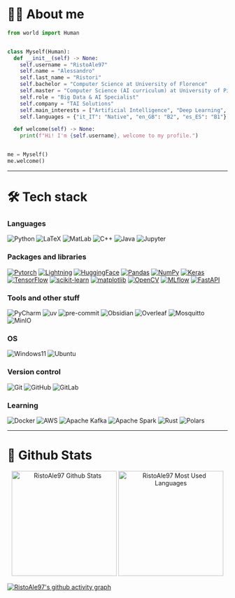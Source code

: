 # 🧑‍💻 About me
```python
from world import Human


class Myself(Human):
  def __init__(self) -> None:
    self.username = "RistoAle97"
    self.name = "Alessandro"
    self.last_name = "Ristori"
    self.bachelor = "Computer Science at University of Florence"
    self.master = "Computer Science (AI curriculum) at University of Pisa"
    self.role = "Big Data & AI Specialist"
    self.company = "TAI Solutions"
    self.main_interests = ["Artificial Intelligence", "Deep Learning", "Natural Language Processing"]
    self.languages = {"it_IT": "Native", "en_GB": "B2", "es_ES": "B1"}

  def welcome(self) -> None:
    print(f"Hi! I'm {self.username}, welcome to my profile.")


me = Myself()
me.welcome()
```

---

# :hammer_and_wrench: Tech stack
### Languages
![Python](https://img.shields.io/badge/Python-3776AB?style=for-the-badge&logo=python&logoColor=white)
![LaTeX](https://img.shields.io/badge/latex-008080?style=for-the-badge&logo=latex&logoColor=white)
![MatLab](https://img.shields.io/badge/matlab-e16737?style=for-the-badge&logo=matlab&logoColor=white)
![C++](https://img.shields.io/badge/c++-00599C?style=for-the-badge&logo=c%2B%2B&logoColor=white)
![Java](https://img.shields.io/badge/java-ED8B00?style=for-the-badge&logo=java&logoColor=white)
![Jupyter](https://img.shields.io/badge/Jupyter-F37626?style=for-the-badge&logo=jupyter&logoColor=white)

### Packages and libraries
[![Pytorch](https://img.shields.io/badge/PyTorch-EE4C2C?style=for-the-badge&logo=pytorch&logoColor=white)](https://github.com/pytorch/pytorch)
[![Lightning](https://img.shields.io/badge/Lightning-792DE4?style=for-the-badge&logo=lightning&logoColor=white)](https://github.com/Lightning-AI/lightning)
[![HuggingFace](https://img.shields.io/badge/huggingface-FFD21E?style=for-the-badge&logo=huggingface&logoColor=black)](https://github.com/huggingface/transformers)
[![Pandas](https://img.shields.io/badge/pandas-150458?style=for-the-badge&logo=pandas&logoColor=white)](https://github.com/pandas-dev/pandas)
[![NumPy](https://img.shields.io/badge/numpy-013243?style=for-the-badge&logo=numpy&logoColor=white)](https://github.com/numpy/numpy)
[![Keras](https://img.shields.io/badge/Keras-D00000?style=for-the-badge&logo=Keras&logoColor=white)](https://github.com/keras-team/keras)
[![TensorFlow](https://img.shields.io/badge/TensorFlow-FF6F00?style=for-the-badge&logo=TensorFlow&logoColor=white)](https://github.com/tensorflow/tensorflow)
[![scikit-learn](https://img.shields.io/badge/scikit--learn-F7931E?style=for-the-badge&logo=scikit-learn&logoColor=white)](https://github.com/scikit-learn/scikit-learn)
[![matplotlib](https://img.shields.io/badge/matplotlib-65BAEA?style=for-the-badge&logo=matplotlib&logoColor=white)](https://github.com/matplotlib/matplotlib)
[![OpenCV](https://img.shields.io/badge/OpenCV-5C3EE8?style=for-the-badge&logo=opencv&logoColor=white)](https://github.com/opencv/opencv-python)
[![MLflow](https://img.shields.io/badge/MLflow-0194E2?style=for-the-badge&logo=MLflow&logoColor=white)](https://github.com/mlflow/mlflow)
[![FastAPI](https://img.shields.io/badge/FastAPI-009688?style=for-the-badge&logo=fastapi&logoColor=white)](https://github.com/fastapi/fastapi)

### Tools and other stuff
![PyCharm](https://img.shields.io/badge/PyCharm-000000?style=for-the-badge&logo=pycharm&logoColor=white)
![uv](https://img.shields.io/badge/uv%20&%20ruff-261230?style=for-the-badge&logo=astral&logoColor=white)
![pre-commit](https://img.shields.io/badge/precommit-FAB040?style=for-the-badge&logo=precommit&logoColor=black)
![Obsidian](https://img.shields.io/badge/Obsidian-7C3AED?style=for-the-badge&logo=obsidian&logoColor=white)
![Overleaf](https://img.shields.io/badge/Overleaf-47A141?style=for-the-badge&logo=overleaf&logoColor=white)
![Mosquitto](https://img.shields.io/badge/Mosquitto-3C5280?style=for-the-badge&logo=eclipse-mosquitto&logoColor=white)
![MinIO](https://img.shields.io/badge/MinIO-C72E49?style=for-the-badge&logo=minio&logoColor=white)

### OS
![Windows11](https://img.shields.io/badge/Windows11-0078D4?style=for-the-badge&logo=windows11&logoColor=white)
![Ubuntu](https://img.shields.io/badge/Ubuntu-E95420?style=for-the-badge&logo=ubuntu&logoColor=white)

### Version control
![Git](https://img.shields.io/badge/Git-F05032?style=for-the-badge&logo=git&logoColor=white)
![GitHub](https://img.shields.io/badge/GitHub-181717?style=for-the-badge&logo=github&logoColor=white)
![GitLab](https://img.shields.io/badge/GitLab-FC6D26?style=for-the-badge&logo=gitlab&logoColor=white)

### Learning
![Docker](https://img.shields.io/badge/Docker-2496ED?style=for-the-badge&logo=docker&logoColor=white)
![AWS](https://img.shields.io/badge/AWS-232F3E?style=for-the-badge&logo=amazon-web-services&logoColor=white)
![Apache Kafka](https://img.shields.io/badge/Kafka-231F20?style=for-the-badge&logo=apache-kafka&logoColor=white)
![Apache Spark](https://img.shields.io/badge/Spark-E25A1C?style=for-the-badge&logo=apache-spark&logoColor=white)
![Rust](https://img.shields.io/badge/Rust-000000?style=for-the-badge&logo=rust&logoColor=white)
![Polars](https://img.shields.io/badge/Polars-CD792C?style=for-the-badge&logo=polars&logoColor=white)

---

# :bookmark_tabs: Github Stats

<div align="center">
  <img src="https://github-readme-stats.vercel.app/api?username=RistoAle97&show=reviews,discussions_started&show_icons=true&count_private=true&hide_border=true&theme=github_dark&bg_color=00000000" alt="RistoAle97 Github Stats" height=240/>
  <img src="https://github-readme-stats.vercel.app/api/top-langs/?username=RistoAle97&langs_count=3&hide_border=true&theme=github_dark&bg_color=00000000" alt="RistoAle97 Most Used Languages" height=240/>
</div>

[![RistoAle97's github activity graph](https://github-readme-activity-graph.vercel.app/graph?username=RistoAle97&theme=github-dark&hide_border=true&custom_title=RistoAle97%20Activity%20Graph)](https://github.com/ashutosh00710/github-readme-activity-graph)
